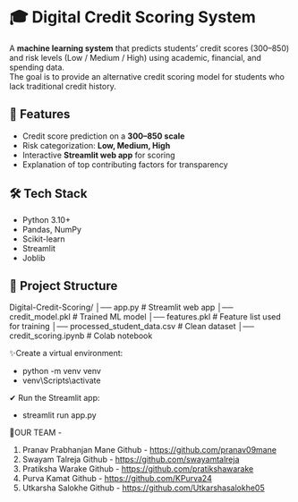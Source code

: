 # 🎓 Digital Credit Scoring System

A **machine learning system** that predicts students’ credit scores (300–850) and risk levels (Low / Medium / High) using academic, financial, and spending data.  
The goal is to provide an alternative credit scoring model for students who lack traditional credit history.

## 🚀 Features
- Credit score prediction on a **300–850 scale**  
- Risk categorization: **Low, Medium, High**  
- Interactive **Streamlit web app** for scoring  
- Explanation of top contributing factors for transparency  

## 🛠️ Tech Stack
- Python 3.10+  
- Pandas, NumPy  
- Scikit-learn  
- Streamlit  
- Joblib  

## 📂 Project Structure
Digital-Credit-Scoring/
│── app.py                                                       # Streamlit web app
│── credit_model.pkl                                             # Trained ML model
│── features.pkl                                                 # Feature list used for training
│── processed_student_data.csv                                   # Clean dataset
│── credit_scoring.ipynb                                         # Colab notebook



✨Create a virtual environment:
- python -m venv venv
- venv\Scripts\activate

✔ Run the Streamlit app:
- streamlit run app.py


💪OUR TEAM -
1. Pranav Prabhanjan Mane
Github - https://github.com/pranav09mane
2. Swayam Talreja
Github - https://github.com/swayamtalreja
3. Pratiksha Warake
Github - https://github.com/pratikshawarake
4. Purva Kamat
Github - https://github.com/KPurva24
5. Utkarsha Salokhe 
Github - https://github.com/Utkarshasalokhe05

















